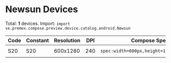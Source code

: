 # Newsun Devices

Total: **1** devices. Import: `import se.premex.compose.preview.device.catalog.android.Newsun`

| Code | Constant | Resolution | DPI | Compose Spec | Preview Usage |
|------|----------|------------|-----|-------------|---------------|
| S20 | S20 | 600x1280 | 240 | `spec:width=600px,height=1280px,dpi=240` | `@Preview(device = Newsun.S20)` |

<!-- Generated automatically. Do not edit manually. -->
